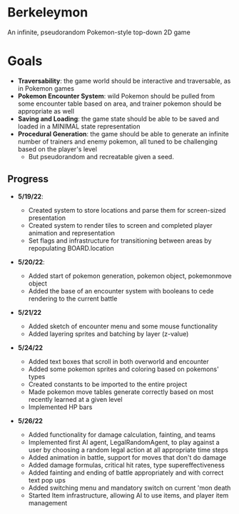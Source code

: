 # Berkeleymon
An infinite, pseudorandom Pokemon-style top-down 2D game

# Goals
- **Traversability**: the game world should be interactive and traversable, as in Pokemon games
- **Pokemon Encounter System**: wild Pokemon should be pulled from some encounter table based on area, and trainer pokemon should be appropriate as well
- **Saving and Loading**: the game state should be able to be saved and loaded in a MINIMAL state representation 
- **Procedural Generation**: the game should be able to generate an infinite number of trainers and enemy pokemon, all tuned to be challenging based on the player's level
  - But pseudorandom and recreatable given a seed.

## Progress
- **5/19/22**:
  - Created system to store locations and parse them for screen-sized presentation
  - Created system to render tiles to screen and completed player animation and representation
  - Set flags and infrastructure for transitioning between areas by repopulating BOARD.location

- **5/20/22**:
  - Added start of pokemon generation, pokemon object, pokemonmove object
  - Added the base of an encounter system with booleans to cede rendering to the current battle 

- **5/21/22**
  - Added sketch of encounter menu and some mouse functionality 
  - Added layering sprites and batching by layer (z-value)

- **5/24/22**
  - Added text boxes that scroll in both overworld and encounter 
  - Added some pokemon sprites and coloring based on pokemons' types 
  - Created constants to be imported to the entire project 
  - Made pokemon move tables generate correctly based on most recently learned at a given level
  - Implemented HP bars

- **5/26/22**
  - Added functionality for damage calculation, fainting, and teams
  - Implemented first AI agent, LegalRandomAgent, to play against a user by choosing a random legal action at all appropriate time steps 
  - Added animation in battle, support for moves that don't do damage
  - Added damage formulas, critical hit rates, type supereffectiveness
  - Added fainting and ending of battle appropriately and with correct text pop ups 
  - Added switching menu and mandatory switch on current 'mon death
  - Started Item infrastructure, allowing AI to use items, and player item management

